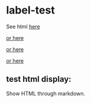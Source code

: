 # label-test

See html [here](file://index.html)

[or here](file:///index.html)

[or here](file://./index.html)

[or here](index.html)


test html display:
---------

<html>
<head>
	<title>test HTML in markdown</title>
</head>
<body>

<p>Show HTML through markdown.</p>

</body>
</html>
